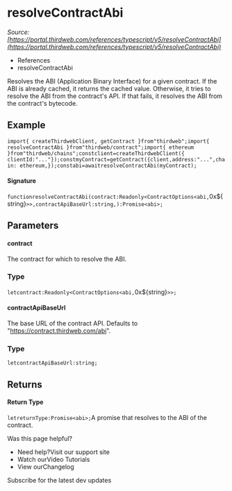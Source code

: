 # resolveContractAbi

*Source: [https://portal.thirdweb.com/references/typescript/v5/resolveContractAbi](https://portal.thirdweb.com/references/typescript/v5/resolveContractAbi)*

* References
* resolveContractAbi

Resolves the ABI (Application Binary Interface) for a given contract.
If the ABI is already cached, it returns the cached value.
Otherwise, it tries to resolve the ABI from the contract's API.
If that fails, it resolves the ABI from the contract's bytecode.

## Example

`import{ createThirdwebClient, getContract }from"thirdweb";import{ resolveContractAbi }from"thirdweb/contract";import{ ethereum }from"thirdweb/chains";constclient=createThirdwebClient({ clientId:"..."});constmyContract=getContract({client,address:"...",chain: ethereum,});constabi=awaitresolveContractAbi(myContract);`
#### Signature

`functionresolveContractAbi(contract:Readonly<ContractOptions<abi,`0x${string}`>>,contractApiBaseUrl:string,):Promise<abi>;`
## Parameters

#### contract

The contract for which to resolve the ABI.

### Type

`letcontract:Readonly<ContractOptions<abi,`0x${string}`>>;`
#### contractApiBaseUrl

The base URL of the contract API. Defaults to "https://contract.thirdweb.com/abi".

### Type

`letcontractApiBaseUrl:string;`
## Returns

#### Return Type

`letreturnType:Promise<abi>;`A promise that resolves to the ABI of the contract.

Was this page helpful?

* Need help?Visit our support site
* Watch ourVideo Tutorials
* View ourChangelog

Subscribe for the latest dev updates

